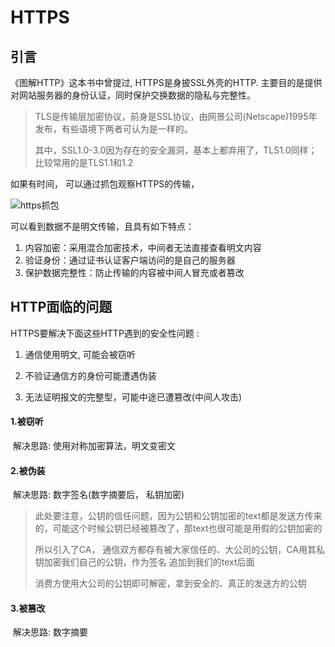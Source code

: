 # HTTPS

## 引言

《图解HTTP》这本书中曾提过, HTTPS是身披SSL外壳的HTTP. 主要目的是提供对网站服务器的身份认证，同时保护交换数据的隐私与完整性。

> TLS是传输层加密协议，前身是SSL协议，由网景公司(Netscape)1995年发布，有些语境下两者可认为是一样的。
>
> 其中，SSL1.0-3.0因为存在的安全漏洞，基本上都弃用了，TLS1.0同样； 比较常用的是TLS1.1和1.2

如果有时间， 可以通过抓包观察HTTPS的传输， 

![https抓包](https://img-blog.csdn.net/20180719135629906?watermark/2/text/aHR0cHM6Ly9ibG9nLmNzZG4ubmV0L3hpYW9taW5nMTAwMDAx/font/5a6L5L2T/fontsize/400/fill/I0JBQkFCMA==/dissolve/70)

可以看到数据不是明文传输，且具有如下特点：

1. 内容加密：采用混合加密技术，中间者无法直接查看明文内容
2. 验证身份：通过证书认证客户端访问的是自己的服务器
3. 保护数据完整性：防止传输的内容被中间人冒充或者篡改

## HTTP面临的问题

HTTPS要解决下面这些HTTP遇到的安全性问题 : 

1. 通信使用明文, 可能会被窃听

2. 不验证通信方的身份可能遭遇伪装

3. 无法证明报文的完整型，可能中途已遭篡改(中间人攻击)

#### 1.被窃听

​	解决思路: 使用对称加密算法，明文变密文

#### 2.被伪装

​	解决思路: 数字签名(数字摘要后， 私钥加密)

> 此处要注意，公钥的信任问题，因为公钥和公钥加密的text都是发送方传来的，可能这个时候公钥已经被篡改了，那text也很可能是用假的公钥加密的
>
> 所以引入了CA， 通信双方都存有被大家信任的、大公司的公钥，CA用其私钥加密我们自己的公钥，作为签名 追加到我们的text后面
>
> 消费方使用大公司的公钥即可解密，拿到安全的、真正的发送方的公钥                                            

#### 3.被篡改

​	解决思路: 数字摘要

